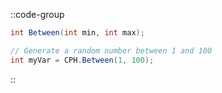 ::code-group
  ```csharp [Method]
  int Between(int min, int max);
  ```
  ```csharp [Example]
  // Generate a random number between 1 and 100
  int myVar = CPH.Between(1, 100);
  ```
::